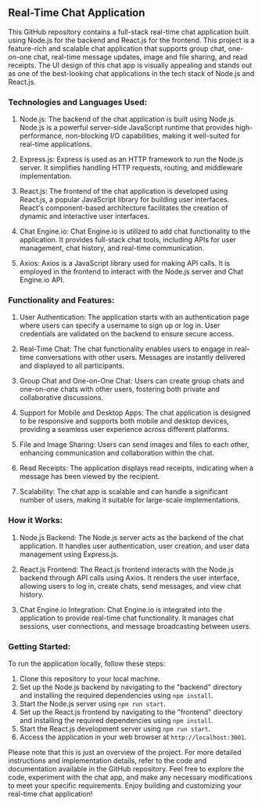 ## Real-Time Chat Application

This GitHub repository contains a full-stack real-time chat application built using Node.js for the backend and React.js for the frontend. This project is a feature-rich and scalable chat application that supports group chat, one-on-one chat, real-time message updates, image and file sharing, and read receipts. The UI design of this chat app is visually appealing and stands out as one of the best-looking chat applications in the tech stack of Node.js and React.js.

### Technologies and Languages Used:

1. Node.js: The backend of the chat application is built using Node.js. Node.js is a powerful server-side JavaScript runtime that provides high-performance, non-blocking I/O capabilities, making it well-suited for real-time applications.

2. Express.js: Express is used as an HTTP framework to run the Node.js server. It simplifies handling HTTP requests, routing, and middleware implementation.

3. React.js: The frontend of the chat application is developed using React.js, a popular JavaScript library for building user interfaces. React's component-based architecture facilitates the creation of dynamic and interactive user interfaces.

4. Chat Engine.io: Chat Engine.io is utilized to add chat functionality to the application. It provides full-stack chat tools, including APIs for user management, chat history, and real-time communication.

5. Axios: Axios is a JavaScript library used for making API calls. It is employed in the frontend to interact with the Node.js server and Chat Engine.io API.

### Functionality and Features:

1. User Authentication: The application starts with an authentication page where users can specify a username to sign up or log in. User credentials are validated on the backend to ensure secure access.

2. Real-Time Chat: The chat functionality enables users to engage in real-time conversations with other users. Messages are instantly delivered and displayed to all participants.

3. Group Chat and One-on-One Chat: Users can create group chats and one-on-one chats with other users, fostering both private and collaborative discussions.

4. Support for Mobile and Desktop Apps: The chat application is designed to be responsive and supports both mobile and desktop devices, providing a seamless user experience across different platforms.

5. File and Image Sharing: Users can send images and files to each other, enhancing communication and collaboration within the chat.

6. Read Receipts: The application displays read receipts, indicating when a message has been viewed by the recipient.

7. Scalability: The chat app is scalable and can handle a significant number of users, making it suitable for large-scale implementations.

### How it Works:

1. Node.js Backend: The Node.js server acts as the backend of the chat application. It handles user authentication, user creation, and user data management using Express.js.

2. React.js Frontend: The React.js frontend interacts with the Node.js backend through API calls using Axios. It renders the user interface, allowing users to log in, create chats, send messages, and view chat history.

3. Chat Engine.io Integration: Chat Engine.io is integrated into the application to provide real-time chat functionality. It manages chat sessions, user connections, and message broadcasting between users.

### Getting Started:

To run the application locally, follow these steps:

1. Clone this repository to your local machine.
2. Set up the Node.js backend by navigating to the "backend" directory and installing the required dependencies using `npm install`.
3. Start the Node.js server using `npm run start`.
4. Set up the React.js frontend by navigating to the "frontend" directory and installing the required dependencies using `npm install`.
5. Start the React.js development server using `npm run start`.
6. Access the application in your web browser at `http://localhost:3001`.

Please note that this is just an overview of the project. For more detailed instructions and implementation details, refer to the code and documentation available in the GitHub repository. Feel free to explore the code, experiment with the chat app, and make any necessary modifications to meet your specific requirements. Enjoy building and customizing your real-time chat application!
